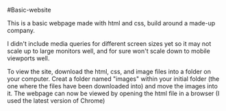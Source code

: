 #Basic-website 

This is a basic webpage made with html and css, build around a made-up company.

I didn't include media queries for different screen sizes yet so it may not scale up to large monitors well, and for sure won't scale down to mobile viewports well.

To view the site, download the html, css, and image files into a folder on your computer. Creat a folder named "images" within your initial folder (the one where the files have been downloaded into) and move the images into it. The webpage can now be viewed by opening the html file in a browser (I used the latest version of Chrome)